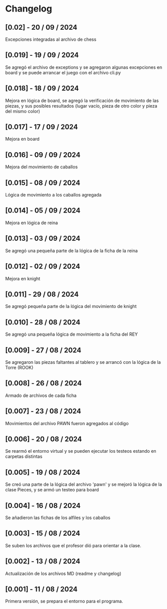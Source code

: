 # Changelog

## [0.02] - 20 / 09 / 2024
Excepciones integradas al archivo de chess

## [0.019] - 19 / 09 / 2024
Se agregó el archivo de exceptions y se agregaron algunas excepciones en board y se puede arrancar el juego con el archivo cli.py

## [0.018] - 18 / 09 / 2024
Mejora en lógica de board, se agregó la verificación de movimiento de las piezas, y sus posibles resultados (lugar vacío, pieza de otro color y pieza del mismo color)

## [0.017] - 17 / 09 / 2024
Mejora en board

## [0.016] - 09 / 09 / 2024
Mejora del movimiento de caballos

## [0.015] - 08 / 09 / 2024
Lógica de movimiento a los caballos agregada

## [0.014] - 05 / 09 / 2024
Mejora en lógica de reina

## [0.013] - 03 / 09 / 2024
Se agregó una pequeña parte de la lógica de la ficha de la reina

## [0.012] - 02 / 09 / 2024
Mejora en knight

## [0.011] - 29 / 08 / 2024
Se agregó pequeña parte de la lógica del movimiento de knight

## [0.010] - 28 / 08 / 2024
Se agregó una pequeña lógica de movimiento a la ficha del REY

## [0.009] - 27 / 08 / 2024
Se agregaron las piezas faltantes al tablero y se arrancó con la lógica de la Torre (ROOK)

## [0.008] - 26 / 08 / 2024
Armado de archivos de cada ficha

## [0.007] - 23 / 08 / 2024
Movimientos del archivo PAWN fueron agregados al código

## [0.006] - 20 / 08 / 2024
Se rearmó el entorno virtual y se pueden ejecutar los testeos estando en carpetas distintas

## [0.005] - 19 / 08 / 2024
Se creó una parte de la lógica del archivo 'pawn' y se mejoró la lógica de la clase Pieces, y se armó un testeo para board

## [0.004] - 16 / 08 / 2024
Se añadieron las fichas de los alfiles y los caballos

## [0.003] - 15 / 08 / 2024
Se suben los archivos que el profesor dió para orientar a la clase.

## [0.002] - 13 / 08 / 2024
Actualización de los archivos MD (readme y changelog)

## [0.001] - 11 / 08 / 2024

Primera versión, se prepara el entorno para el programa.


